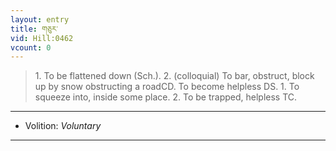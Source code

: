 ```yaml
---
layout: entry
title: གཅུར་
vid: Hill:0462
vcount: 0
---
```

> 1\. To be flattened down (Sch\.)\. 2\. (colloquial) To bar, obstruct, block up by snow obstructing a roadCD\. To become helpless DS\. 1\. To squeeze into, inside some place\. 2\. To be trapped, helpless TC\.

---
* Volition: _Voluntary_

---

